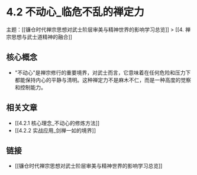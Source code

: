 # 4.2 不动心_临危不乱的禅定力

主题：[[镰仓时代禅宗思想对武士阶层审美与精神世界的影响学习总览]] > [[4. 禅宗思想与武士道精神的融合]]

## 核心概念

- "不动心"是禅宗修行的重要境界，对武士而言，它意味着在任何危险和压力下都能保持内心的平静与清明。这种禅定力不是麻木不仁，而是一种高度的觉察和控制能力。

## 相关文章

- [[4.2.1 核心理念_不动心的修炼方法]]
- [[4.2.2 实战应用_剑禅一如的境界]]

## 链接

- [[镰仓时代禅宗思想对武士阶层审美与精神世界的影响学习总览]]